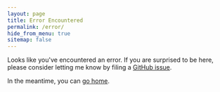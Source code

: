 ```yaml
---
layout: page
title: Error Encountered
permalink: /error/
hide_from_menu: true
sitemap: false
---
```


Looks like you've encountered an error. If you are surprised to be here, please consider letting me know by filing a [GitHub issue](https://github.com/mide/mide.io/issues).

In the meantime, you can [go home](https://www.mide.io).
